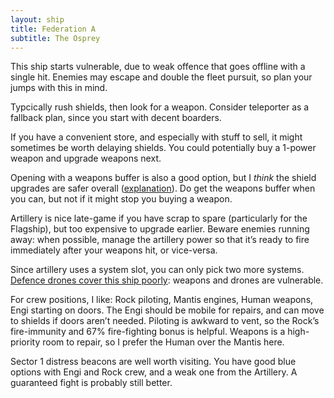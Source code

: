 ```yaml
---
layout: ship
title: Federation A
subtitle: The Osprey
---
```


This ship starts vulnerable, due to weak offence that goes offline with a single hit. Enemies may escape and double the fleet pursuit, so plan your jumps with this in mind.

Typcically rush shields, then look for a weapon. Consider teleporter as a  fallback plan, since you start with decent boarders. 

If you have a convenient store, and especially with stuff to sell, it might sometimes be worth delaying shields. You could potentially buy a 1-power weapon and upgrade weapons next.

Opening with a weapons buffer is also a good option, but I *think* the shield upgrades are safer overall ([explanation](/#weapons-buffer)). Do get the weapons buffer when you can, but not if it might stop you buying a weapon.

Artillery is nice late-game if you have scrap to spare (particularly for the Flagship), but too expensive to upgrade earlier. Beware enemies running away: when possible, manage the artillery power so that it’s ready to fire immediately after your weapons hit, or vice-versa.

Since artillery uses a system slot, you can only pick two more systems. [Defence drones cover this ship poorly](https://i.imgur.com/Y92J2ml.jpg): weapons and drones are vulnerable.

For crew positions, I like: Rock piloting, Mantis engines, Human weapons, Engi starting on doors. The Engi should be mobile for repairs, and can move to shields if doors aren’t needed. Piloting is awkward to vent, so the Rock’s fire-immunity and 67% fire-fighting bonus is helpful. Weapons is a high-priority room to repair, so I prefer the Human over the Mantis here.

Sector 1 distress beacons are well worth visiting. You have good blue options with Engi and Rock crew, and a weak one from the Artillery. A guaranteed fight is probably still better.